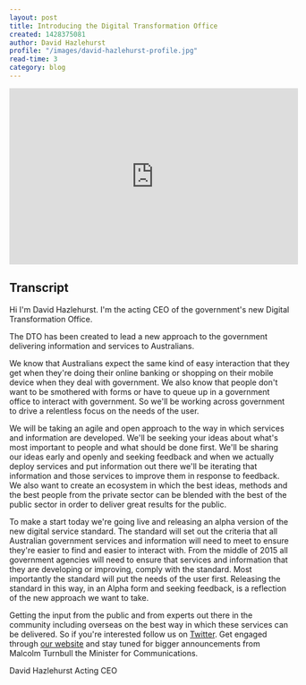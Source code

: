 ```yaml
---
layout: post
title: Introducing the Digital Transformation Office
created: 1428375081
author: David Hazlehurst
profile: "/images/david-hazlehurst-profile.jpg"
read-time: 3
category: blog
---
```

<iframe allowfullscreen="" src="https://www.youtube.com/embed/SE79lT2pPbk" frameborder="0" height="315" width="516"></iframe>

## Transcript

Hi I'm David Hazlehurst. I'm the acting CEO of the government's new Digital Transformation Office.

The DTO has been created to lead a new approach to the government delivering information and services to Australians.

We know that Australians expect the same kind of easy interaction that they get when they're doing their online banking or shopping on their mobile device when they deal with government. We also know that people don't want to be smothered with forms or have to queue up in a government office to interact with government. So we'll be working across government to drive a relentless focus on the needs of the user.

We will be taking an agile and open approach to the way in which services and information are developed. We'll be seeking your ideas about what's most important to people and what should be done first. We'll be sharing our ideas early and openly and seeking feedback and when we actually deploy services and put information out there we'll be iterating that information and those services to improve them in response to feedback. We also want to create an ecosystem in which the best ideas, methods and the best people from the private sector can be blended with the best of the public sector in order to deliver great results for the public.

To make a start today we're going live and releasing an alpha version of the new digital service standard. The standard will set out the criteria that all Australian government services and information will need to meet to ensure they're easier to find and easier to interact with. From the middle of 2015 all government agencies will need to ensure that services and information that they are developing or improving, comply with the standard. Most importantly the standard will put the needs of the user first. Releasing the standard in this way, in an Alpha form and seeking feedback, is a reflection of the new approach we want to take.

Getting the input from the public and from experts out there in the community including overseas on the best way in which these services can be delivered. So if you're interested follow us on [Twitter](https://twitter.com/dto). Get engaged through [our website](http://www.dto.gov.au/) and stay tuned for bigger announcements from Malcolm Turnbull the Minister for Communications.

David Hazlehurst
Acting CEO
